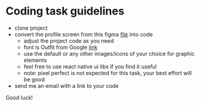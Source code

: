 # Coding task guidelines
- clone project
- convert the profile screen from this figma [file](https://www.figma.com/file/eDaJ2KioiHUmL3maBn0zm4/coding_task_profile?type=design&node-id=0%3A1) into code
    - adjust the project code as you need
    - font is Outfit from Google [link](https://fonts.google.com/specimen/Outfit)
    - use the default or any other images/icons of your choice for graphic elements
    - feel free to use react native ui libs if you find it useful
    - note: pixel perfect is not expected for this task, your best effort will be good
- send me an email with a link to your code

Good luck!
